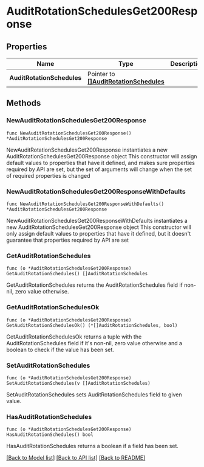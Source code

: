 # AuditRotationSchedulesGet200Response

## Properties

Name | Type | Description | Notes
------------ | ------------- | ------------- | -------------
**AuditRotationSchedules** | Pointer to [**[]AuditRotationSchedules**](AuditRotationSchedules.md) |  | [optional] 

## Methods

### NewAuditRotationSchedulesGet200Response

`func NewAuditRotationSchedulesGet200Response() *AuditRotationSchedulesGet200Response`

NewAuditRotationSchedulesGet200Response instantiates a new AuditRotationSchedulesGet200Response object
This constructor will assign default values to properties that have it defined,
and makes sure properties required by API are set, but the set of arguments
will change when the set of required properties is changed

### NewAuditRotationSchedulesGet200ResponseWithDefaults

`func NewAuditRotationSchedulesGet200ResponseWithDefaults() *AuditRotationSchedulesGet200Response`

NewAuditRotationSchedulesGet200ResponseWithDefaults instantiates a new AuditRotationSchedulesGet200Response object
This constructor will only assign default values to properties that have it defined,
but it doesn't guarantee that properties required by API are set

### GetAuditRotationSchedules

`func (o *AuditRotationSchedulesGet200Response) GetAuditRotationSchedules() []AuditRotationSchedules`

GetAuditRotationSchedules returns the AuditRotationSchedules field if non-nil, zero value otherwise.

### GetAuditRotationSchedulesOk

`func (o *AuditRotationSchedulesGet200Response) GetAuditRotationSchedulesOk() (*[]AuditRotationSchedules, bool)`

GetAuditRotationSchedulesOk returns a tuple with the AuditRotationSchedules field if it's non-nil, zero value otherwise
and a boolean to check if the value has been set.

### SetAuditRotationSchedules

`func (o *AuditRotationSchedulesGet200Response) SetAuditRotationSchedules(v []AuditRotationSchedules)`

SetAuditRotationSchedules sets AuditRotationSchedules field to given value.

### HasAuditRotationSchedules

`func (o *AuditRotationSchedulesGet200Response) HasAuditRotationSchedules() bool`

HasAuditRotationSchedules returns a boolean if a field has been set.


[[Back to Model list]](../README.md#documentation-for-models) [[Back to API list]](../README.md#documentation-for-api-endpoints) [[Back to README]](../README.md)


